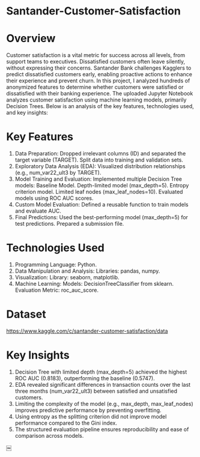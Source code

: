 # Santander-Customer-Satisfaction
# Overview
Customer satisfaction is a vital metric for success across all levels, from support teams to executives. Dissatisfied customers often leave silently, without expressing their concerns. Santander Bank challenges Kagglers to predict dissatisfied customers early, enabling proactive actions to enhance their experience and prevent churn. In this project, I analyzed hundreds of anonymized features to determine whether customers were satisfied or dissatisfied with their banking experience.
The uploaded Jupyter Notebook analyzes customer satisfaction using machine learning models, primarily Decision Trees. Below is an analysis of the key features, technologies used, and key insights:

# Key Features
1.	Data Preparation:
Dropped irrelevant columns (ID) and separated the target variable (TARGET).
Split data into training and validation sets.
2.	Exploratory Data Analysis (EDA):
Visualized distribution relationships (e.g., num_var22_ult3 by TARGET).
3.	Model Training and Evaluation:
Implemented multiple Decision Tree models:
Baseline Model.
Depth-limited model (max_depth=5).
Entropy criterion model.
Limited leaf nodes (max_leaf_nodes=10).
Evaluated models using ROC AUC scores.
4.	Custom Model Evaluation:
Defined a reusable function to train models and evaluate AUC.
5.	Final Predictions:
Used the best-performing model (max_depth=5) for test predictions.
Prepared a submission file.

# Technologies Used
1.	Programming Language:
Python.
2.	Data Manipulation and Analysis:
Libraries: pandas, numpy.
3.	Visualization:
Library: seaborn, matplotlib.
4.	Machine Learning:
Models: DecisionTreeClassifier from sklearn.
Evaluation Metric: roc_auc_score.
# Dataset
https://www.kaggle.com/c/santander-customer-satisfaction/data

# Key Insights
1.	Decision Tree with limited depth (max_depth=5) achieved the highest ROC AUC (0.8183), outperforming the baseline (0.5747).
2.	EDA revealed significant differences in transaction counts over the last three months (num_var22_ult3) between satisfied and unsatisfied customers.
3.	Limiting the complexity of the model (e.g., max_depth, max_leaf_nodes) improves predictive performance by preventing overfitting.
4.	Using entropy as the splitting criterion did not improve model performance compared to the Gini index.
5.	The structured evaluation pipeline ensures reproducibility and ease of comparison across models.

￼
